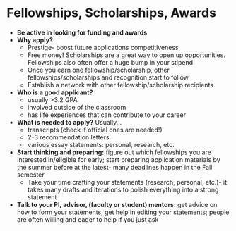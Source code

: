 # Fellowships, Scholarships, Awards



* **Be active in looking for funding and awards**
* **Why apply?**
  * Prestige- boost future applications competitiveness
  * Free money! Scholarships are a great way to open up opportunities. Fellowships also often offer a huge bump in your stipend
  * Once you earn one fellowship/scholarship, other fellowships/scholarships and recognition start to follow
  * Establish a network with other fellowship/scholarship recipients
* **Who is a good applicant?**
  * usually >3.2 GPA
  * involved outside of the classroom
  * has life experiences that can contribute to your career
* **What is needed to apply?** Usually...
  * transcripts (check if official ones are needed!)
  * 2-3 recommendation letters
  * various essay statements: personal, research, etc.
* **Start thinking and preparing:** figure out which fellowships you are interested in/eligible for early; start preparing application materials by the summer before at the latest- many deadlines happen in the Fall semester&#x20;
  * Take your time crafting your statements (research, personal, etc.)- it takes many drafts and iterations to polish everything into a strong statement
* **Talk to your PI, advisor, (faculty or student) mentors:** get advice on how to form your statements, get help in editing your statements; people are often willing and eager to help if you just ask
